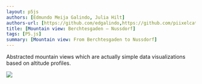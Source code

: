 ```yaml
---
layout: p5js
authors: [Edmundo Meija Galindo, Julia Hilt]
authors-url: [https://github.com/edgalindo,https://github.com/piixelcat]
title: [Mountain view: Berchtesgaden – Nussdorf]
tags: [P5.js]
summary: [Mountain view: From Berchtesgaden to Nussdorf]
---
```


Abstracted mountain views which are actually simple data visualizations based on altitude profiles.

![](mountain-view/mountain-view-01/out.png)  
